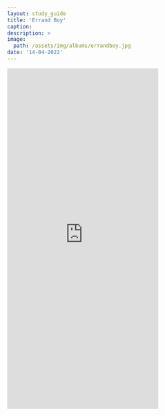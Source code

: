 ```yaml
---
layout: study_guide
title: 'Errand Boy'
caption: 
description: >
image: 
  path: /assets/img/albums/errandboy.jpg
date: '14-04-2022'
---
```


<iframe style="border: 0; width: 350px; height: 786px;" src="https://bandcamp.com/EmbeddedPlayer/album=2592365495/size=large/bgcol=333333/linkcol=0f91ff/transparent=true/" seamless><a href="https://errandboy.bandcamp.com/album/errand-boy">Errand Boy by Errand Boy</a></iframe>